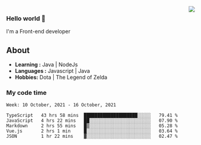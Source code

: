 <img align='right' src="https://github-readme-stats.vercel.app/api?username=jumodada&show_icons=true&theme=vue">

### Hello world 👋

I'm a Front-end developer 
    
## About
-  **Learning :** Java | NodeJs
-  **Languages :** Javascript | Java
-  **Hobbies:** Dota | The Legend of Zelda

### My code time

<!--START_SECTION:waka-->
```text
Week: 10 October, 2021 - 16 October, 2021

TypeScript   43 hrs 58 mins  ████████████████████░░░░░   79.41 % 
JavaScript   4 hrs 22 mins   ██░░░░░░░░░░░░░░░░░░░░░░░   07.90 % 
Markdown     2 hrs 55 mins   █▒░░░░░░░░░░░░░░░░░░░░░░░   05.28 % 
Vue.js       2 hrs 1 min     █░░░░░░░░░░░░░░░░░░░░░░░░   03.64 % 
JSON         1 hr 22 mins    ▓░░░░░░░░░░░░░░░░░░░░░░░░   02.47 % 
```
<!--END_SECTION:waka-->

